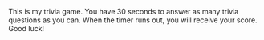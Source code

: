 This is my trivia game. You have 30 seconds to answer as many trivia questions as you can. When the timer runs out, you will receive your score. Good luck!
